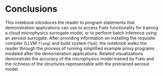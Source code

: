 # Conclusions
This notebook introduces the reader to program statements that demonstration applications can use to access Fiats functionality for training a cloud microphysics surrogate model, or to perform batch inference using an aerosol surrogate.  After providing information on installing the requisite compiler (LLVM `flang`) and build system (`fpm`), the notebook walks the reader through the process of running simplified example proxy programs modeled after the demonstration applications. Related visualizations demonstrate the accuracy of the microphysics model trained by Fiats and the richness of the structures representable with the pretrained aerosol model.
